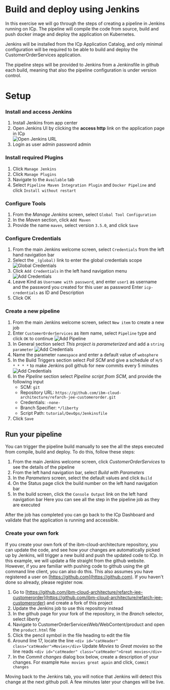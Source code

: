 # Build and deploy using Jenkins
In this exercise we will go through the steps of creating a pipeline in Jenkins running on ICp. 
The pipeline will compile the code from source, build and push docker image and deploy the application on Kubernetes.

Jenkins will be installed from the ICp Application Catalog, and only minimal configuration will be required to be able to build and deploy the CustomerOrderServices application.

The pipeline steps will be provided to Jenkins from a Jenkinsfile in github each build, meaning that also the pipeline configuration is under version control.


# Setup

### Install and access Jenkins
1. Install Jenkins from app center
1. Open Jenkins UI by clicking the **access http** link on the application page in ICp
<br />![Open Jenkins URL](https://github.com/ibm-cloud-architecture/refarch-jee/blob/master/static/imgs/ICp/OpenJenkins.png)<br />
1. Login as user admin password admin

### Install required Plugins
1. Click `Manage Jenkins`
1. Click `Manage Plugins`
1. Navigate to the `Available` tab
1. Select `Pipeline Maven Integration Plugin` and `Docker Pipeline` and click `Install without restart`

### Configure Tools
1. From the *Manage Jenkins* screen, select `Global Tool Configuration`
1. In the *Maven* section, click `Add Maven`
1. Provide the name `maven`, select version `3.5.0`, and click `Save`


### Configure Credentials
1. From the main Jenkins welcome screen, select `Credentials` from the left hand navigation bar
1. Select the `_(global)` link to enter the global credentials scope
![Global Credentials](https://github.com/ibm-cloud-architecture/refarch-jee/blob/master/static/imgs/ICp/Jenkins-globalCredentialstore.png)
1. Click `Add Credentials` in the left hand navigation menu
![Add Credentials](https://github.com/ibm-cloud-architecture/refarch-jee/blob/master/static/imgs/ICp/Jenkins-setup-user1-credentials.png)
1. Leave Kind as `Username with password`, and enter `user1` as username and the password you created for this user as password
    Enter `icp-credentials` as ID and Description
1. Click OK

### Create a new pipeline
1. From the main Jenkins welcome screen, select `New item` to create a new job
1. Enter `CustomerOrderServices` as item name, select `Pipeline` type and click `OK` to continue
![Add Pipeline](https://github.com/ibm-cloud-architecture/refarch-jee/blob/master/static/imgs/ICp/Jenkins-NewPipelineJob.png)
1. In General section select *This project is parameterized* and add a `string parameter`
![Add Credentials](https://github.com/ibm-cloud-architecture/refarch-jee/blob/master/static/imgs/ICp/Jenkins-CustomerOrderGeneral.png)
1. Name the parameter `namespace` and enter a default value of `websphere`
1. In the Build Triggers section select *Poll SCM* and give a schedule of `H/5 * * * *` to make Jenkins poll github for new commits every 5 minutes
![Add Credentials](https://github.com/ibm-cloud-architecture/refarch-jee/blob/master/static/imgs/ICp/Jenkins-CustomerOrder-BuildTrigger.png)
1. In the *Pipeline* section select *Pipeline script from SCM*, and provide the following input
    * SCM: `git`
    * Repository URL: `https://github.com/ibm-cloud-architecture/refarch-jee-customerorder.git`
    * Credentials: `-none-`
    * Branch Specifier: `*/liberty`
    * Script Path: `tutorial/DevOps/Jenkinsfile`
1. Click `Save`

## Run your pipeline

You can trigger the pipeline build manually to see the all the steps executed from compile, build and deploy.
To do this, follow these steps:
1. From the main Jenkins welcome screen, click *CustomerOrderServices* to see the details of the pipeline
1. From the left hand navigation bar, select *Build with Parameters*
1. In the *Parameters* screen, select the default values and click `Build`
1. On the Status page click the build number on the left hand navigation bar
1. In the build screen, click the `Console Output` link on the left hand navigation bar
   Here you can see all the step in the pipeline job as they are executed

After the job has completed you can go back to the ICp Dashboard and validate that the application is running and accessible.


### Create your own fork
If you create your own fork of the ibm-cloud-architecture repository, you can update the code, and see how your changes are automatically picked up by Jenkins, will trigger a new build and push the updated code to ICp.
In this example, we will update a file straight from the github website. However, if you are familiar with pushing code to github using the git command line client, you can also do this.
This also assumes you have registered a user on [https://github.com](https://github.com). If you haven't done so already, please register now.

1. Go to [https://github.com/ibm-cloud-architecture/refarch-jee-customerorder](https://github.com/ibm-cloud-architecture/refarch-jee-customerorder) and create a fork of this project
1. Update the Jenkins job to use this repository instead
1. In the github page for your fork of the repository, in the *Branch* selector, select *liberty*
1. Navigate to CustomerOrderServicesWeb/WebContent/product and open the `product.html` file
1. Click the pencil symbol in the file heading to edit the file
1. Around line 17, locate the line `<div id="catHeader" class="catHeader">Movies</div>`
    Update *Movies* to *Great movies* so the line reads
    `<div id="catHeader" class="catHeader">Great movies</div> `
1. In the *Commit changes* dialog box below, create a description of your changes. For example `Make movies great again` and click, `Commit changes`

Moving back to the Jenkins tab, you will notice that Jenkins will detect this change at the next github poll. A few minutes later your changes will be live.

